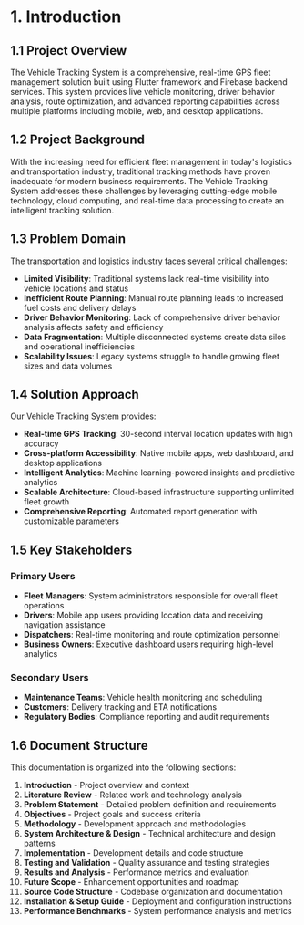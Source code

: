 # 1. Introduction

## 1.1 Project Overview

The Vehicle Tracking System is a comprehensive, real-time GPS fleet management solution built using Flutter framework and Firebase backend services. This system provides live vehicle monitoring, driver behavior analysis, route optimization, and advanced reporting capabilities across multiple platforms including mobile, web, and desktop applications.

## 1.2 Project Background

With the increasing need for efficient fleet management in today's logistics and transportation industry, traditional tracking methods have proven inadequate for modern business requirements. The Vehicle Tracking System addresses these challenges by leveraging cutting-edge mobile technology, cloud computing, and real-time data processing to create an intelligent tracking solution.

## 1.3 Problem Domain

The transportation and logistics industry faces several critical challenges:

- **Limited Visibility**: Traditional systems lack real-time visibility into vehicle locations and status
- **Inefficient Route Planning**: Manual route planning leads to increased fuel costs and delivery delays
- **Driver Behavior Monitoring**: Lack of comprehensive driver behavior analysis affects safety and efficiency
- **Data Fragmentation**: Multiple disconnected systems create data silos and operational inefficiencies
- **Scalability Issues**: Legacy systems struggle to handle growing fleet sizes and data volumes

## 1.4 Solution Approach

Our Vehicle Tracking System provides:

- **Real-time GPS Tracking**: 30-second interval location updates with high accuracy
- **Cross-platform Accessibility**: Native mobile apps, web dashboard, and desktop applications
- **Intelligent Analytics**: Machine learning-powered insights and predictive analytics
- **Scalable Architecture**: Cloud-based infrastructure supporting unlimited fleet growth
- **Comprehensive Reporting**: Automated report generation with customizable parameters

## 1.5 Key Stakeholders

### Primary Users
- **Fleet Managers**: System administrators responsible for overall fleet operations
- **Drivers**: Mobile app users providing location data and receiving navigation assistance
- **Dispatchers**: Real-time monitoring and route optimization personnel
- **Business Owners**: Executive dashboard users requiring high-level analytics

### Secondary Users
- **Maintenance Teams**: Vehicle health monitoring and scheduling
- **Customers**: Delivery tracking and ETA notifications
- **Regulatory Bodies**: Compliance reporting and audit requirements

## 1.6 Document Structure

This documentation is organized into the following sections:
1. **Introduction** - Project overview and context
2. **Literature Review** - Related work and technology analysis
3. **Problem Statement** - Detailed problem definition and requirements
4. **Objectives** - Project goals and success criteria
5. **Methodology** - Development approach and methodologies
6. **System Architecture & Design** - Technical architecture and design patterns
7. **Implementation** - Development details and code structure
8. **Testing and Validation** - Quality assurance and testing strategies
9. **Results and Analysis** - Performance metrics and evaluation
10. **Future Scope** - Enhancement opportunities and roadmap
11. **Source Code Structure** - Codebase organization and documentation
12. **Installation & Setup Guide** - Deployment and configuration instructions
13. **Performance Benchmarks** - System performance analysis and metrics
